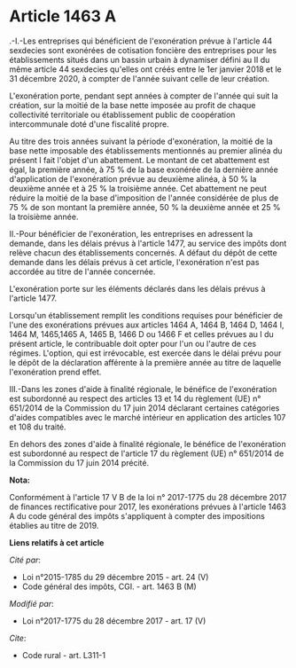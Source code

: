 # Article 1463 A

.-I.-Les entreprises qui bénéficient de l'exonération prévue à l'article 44 sexdecies sont exonérées de cotisation foncière
des entreprises pour les établissements situés dans un bassin urbain à dynamiser défini au II du même article 44 sexdecies
qu'elles ont créés entre le 1er janvier 2018 et le 31 décembre 2020, à compter de l'année suivant celle de leur création.

L'exonération porte, pendant sept années à compter de l'année qui suit la création, sur la moitié de la base nette imposée au
profit de chaque collectivité territoriale ou établissement public de coopération intercommunale doté d'une fiscalité propre.

Au titre des trois années suivant la période d'exonération, la moitié de la base nette imposable des établissements
mentionnés au premier alinéa du présent I fait l'objet d'un abattement. Le montant de cet abattement est égal, la première
année, à 75 % de la base exonérée de la dernière année d'application de l'exonération prévue au deuxième alinéa, à 50 % la
deuxième année et à 25 % la troisième année. Cet abattement ne peut réduire la moitié de la base d'imposition de l'année
considérée de plus de 75 % de son montant la première année, 50 % la deuxième année et 25 % la troisième année.

II.-Pour bénéficier de l'exonération, les entreprises en adressent la demande, dans les délais prévus à l'article 1477, au
service des impôts dont relève chacun des établissements concernés. A défaut du dépôt de cette demande dans les délais prévus
à cet article, l'exonération n'est pas accordée au titre de l'année concernée.

L'exonération porte sur les éléments déclarés dans les délais prévus à l'article 1477.

Lorsqu'un établissement remplit les conditions requises pour bénéficier de l'une des exonérations prévues aux articles 1464
A, 1464 B, 1464 D, 1464 I, 1464 M, 1465,1465 A, 1465 B, 1466 D ou 1466 F et celles prévues au I du présent article, le
contribuable doit opter pour l'un ou l'autre de ces régimes. L'option, qui est irrévocable, est exercée dans le délai prévu
pour le dépôt de la déclaration afférente à la première année au titre de laquelle l'exonération prend effet.

III.-Dans les zones d'aide à finalité régionale, le bénéfice de l'exonération est subordonné au respect des articles 13 et 14
du règlement (UE) n° 651/2014 de la Commission du 17 juin 2014 déclarant certaines catégories d'aides compatibles avec le
marché intérieur en application des articles 107 et 108 du traité.

En dehors des zones d'aide à finalité régionale, le bénéfice de l'exonération est subordonné au respect de l'article 17 du
règlement (UE) n° 651/2014 de la Commission du 17 juin 2014 précité.

**Nota:**

Conformément à l'article 17 V B de la loi n° 2017-1775 du 28 décembre 2017 de finances rectificative pour 2017, les
exonérations prévues à l'article 1463 A du code général des impôts s'appliquent à compter des impositions établies au titre
de 2019.

**Liens relatifs à cet article**

_Cité par_:

  - Loi n°2015-1785 du 29 décembre 2015 - art. 24 (V)
  - Code général des impôts, CGI. - art. 1463 B (M)

_Modifié par_:

  - Loi n°2017-1775 du 28 décembre 2017 - art. 17 (V)

_Cite_:

  - Code rural - art. L311-1
